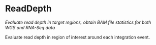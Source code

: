 # ReadDepth

*Evaluate read depth in target regions, obtain BAM file statistics for both WGS and RNA-Seq data*

Evaluate read depth in region of interest around each integration event.


